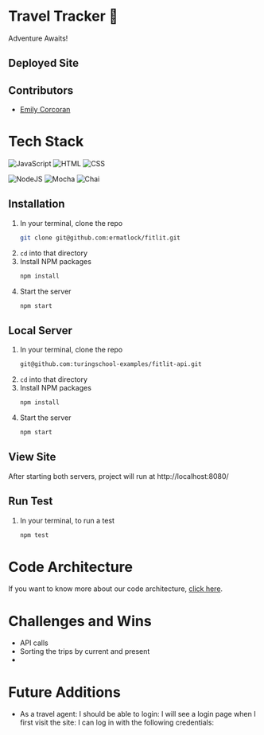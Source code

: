 # Travel Tracker 🌱

Adventure Awaits!

## Deployed Site

## Contributors
- [Emily Corcoran](https://github.com/Emily-Cathleen)

# Tech Stack
![JavaScript](https://img.shields.io/badge/JavaScript-F7DF1E?style=for-the-badge&logo=javascript&logoColor=black)
![HTML](https://img.shields.io/badge/HTML5-E34F26?style=for-the-badge&logo=html5&logoColor=white)
![CSS](https://img.shields.io/badge/CSS3-1572B6?style=for-the-badge&logo=css3&logoColor=white)

![NodeJS](https://img.shields.io/badge/node.js-6DA55F?style=for-the-badge&logo=node.js&logoColor=white)
![Mocha](https://img.shields.io/badge/Mocha-8D6748?style=for-the-badge&logo=Mocha&logoColor=white)
![Chai](https://img.shields.io/badge/chai-A30701?style=for-the-badge&logo=chai&logoColor=white)



## Installation

1. In your terminal, clone the repo
   ```sh
   git clone git@github.com:ermatlock/fitlit.git
   ```
2. `cd` into that directory
3. Install NPM packages
   ```sh
   npm install
   ```
4. Start the server
   ```sh
   npm start
   ``` 
   
## Local Server
1. In your terminal, clone the repo
   ```sh
   git@github.com:turingschool-examples/fitlit-api.git
   ```
2. `cd` into that directory
3. Install NPM packages
   ```sh
   npm install
   ```
4. Start the server
   ```sh
   npm start
   ```
   
## View Site
After starting both servers, project will run at http://localhost:8080/  
   
## Run Test

1. In your terminal, to run a test
   ```sh
   npm test
   ```


# Code Architecture 
If you want to know more about our code architecture, [click here](https://gist.github.com/Ekaiman/f0c6022e295921a810e7531a4d38f9b0).

# Challenges and Wins
- API calls
- Sorting the trips by current and present
- 

# Future Additions
- As a travel agent: I should be able to login: I will see a login page when I first visit the site: I can log in with the following credentials: 

